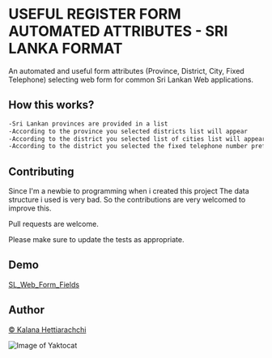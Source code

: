 # USEFUL REGISTER FORM AUTOMATED ATTRIBUTES - SRI LANKA FORMAT 

An automated and useful form attributes (Province, District, City, Fixed Telephone) selecting web form for common Sri Lankan Web applications.



## How this works?

```html
-Sri Lankan provinces are provided in a list
-According to the province you selected districts list will appear
-According to the district you selected list of cities list will appear and also you can type your own in case your city is not listed
-According to the district you selected the fixed telephone number prefix will auto-filled.
```

## Contributing
Since I'm a newbie to programming when i created this project The data structure i used is very bad. So the contributions are very welcomed to improve this.

Pull requests are welcome.   


Please make sure to update the tests as appropriate.

## Demo
[SL_Web_Form_Fields](http://35.244.50.5/SL_Web_Form_Fields)

## Author
[© Kalana Hettiarachchi](https://www.linkedin.com/in/kalanahe/)
  
  
  ![Image of Yaktocat](https://cdn4.iconfinder.com/data/icons/scripting-and-programming-languages/512/JQuery_logo-512.png)
